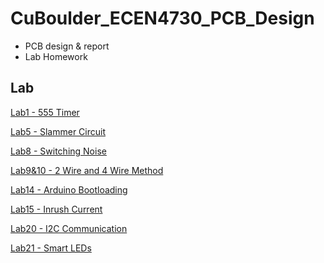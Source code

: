 # CuBoulder_ECEN4730_PCB_Design
- PCB design & report
- Lab Homework

## Lab
[Lab1 - 555 Timer](./Lab/Lab1/)

[Lab5 - Slammer Circuit](./Lab/Lab5/)

[Lab8 - Switching Noise](./Lab/Lab8/)

[Lab9&10 - 2 Wire and 4 Wire Method](./Lab/Lab9&LAb10/) 

[Lab14 - Arduino Bootloading](./Lab/Lab14/) 

[Lab15 - Inrush Current](./Lab/Lab15/) 

[Lab20 - I2C Communication](./Lab/Lab20/) 

[Lab21 - Smart LEDs](./Lab/Lab21_LED/) 